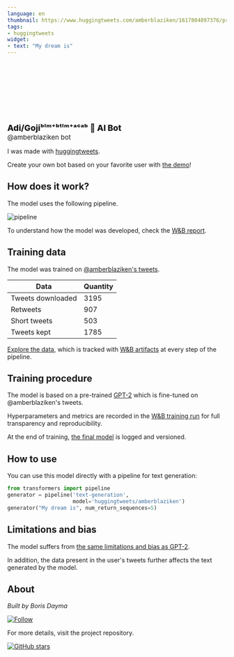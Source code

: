 ```yaml
---
language: en
thumbnail: https://www.huggingtweets.com/amberblaziken/1617804897376/predictions.png
tags:
- huggingtweets
widget:
- text: "My dream is"
---
```


<div>
<div style="width: 132px; height:132px; border-radius: 50%; background-size: cover; background-image: url('https://pbs.twimg.com/profile_images/1357531747299315714/J1ar8m2X_400x400.jpg')">
</div>
<div style="margin-top: 8px; font-size: 19px; font-weight: 800">Adi/Gojiᵇˡᵐ⁺ᵇᵗˡᵐ⁺ᵃᶜᵃᵇ 🤖 AI Bot </div>
<div style="font-size: 15px">@amberblaziken bot</div>
</div>

I was made with [huggingtweets](https://github.com/borisdayma/huggingtweets).

Create your own bot based on your favorite user with [the demo](https://colab.research.google.com/github/borisdayma/huggingtweets/blob/master/huggingtweets-demo.ipynb)!

## How does it work?

The model uses the following pipeline.

![pipeline](https://github.com/borisdayma/huggingtweets/blob/master/img/pipeline.png?raw=true)

To understand how the model was developed, check the [W&B report](https://wandb.ai/wandb/huggingtweets/reports/HuggingTweets-Train-a-Model-to-Generate-Tweets--VmlldzoxMTY5MjI).

## Training data

The model was trained on [@amberblaziken's tweets](https://twitter.com/amberblaziken).

| Data | Quantity |
| --- | --- |
| Tweets downloaded | 3195 |
| Retweets | 907 |
| Short tweets | 503 |
| Tweets kept | 1785 |

[Explore the data](https://wandb.ai/wandb/huggingtweets/runs/2ebavto2/artifacts), which is tracked with [W&B artifacts](https://docs.wandb.com/artifacts) at every step of the pipeline.

## Training procedure

The model is based on a pre-trained [GPT-2](https://huggingface.co/gpt2) which is fine-tuned on @amberblaziken's tweets.

Hyperparameters and metrics are recorded in the [W&B training run](https://wandb.ai/wandb/huggingtweets/runs/2hz6lllz) for full transparency and reproducibility.

At the end of training, [the final model](https://wandb.ai/wandb/huggingtweets/runs/2hz6lllz/artifacts) is logged and versioned.

## How to use

You can use this model directly with a pipeline for text generation:

```python
from transformers import pipeline
generator = pipeline('text-generation',
                     model='huggingtweets/amberblaziken')
generator("My dream is", num_return_sequences=5)
```

## Limitations and bias

The model suffers from [the same limitations and bias as GPT-2](https://huggingface.co/gpt2#limitations-and-bias).

In addition, the data present in the user's tweets further affects the text generated by the model.

## About

*Built by Boris Dayma*

[![Follow](https://img.shields.io/twitter/follow/borisdayma?style=social)](https://twitter.com/intent/follow?screen_name=borisdayma)

For more details, visit the project repository.

[![GitHub stars](https://img.shields.io/github/stars/borisdayma/huggingtweets?style=social)](https://github.com/borisdayma/huggingtweets)
